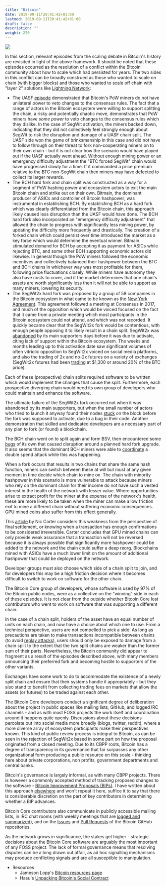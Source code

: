 ```yaml
---
title: "Bitcoin"
date: 2019-09-11T20:41:42+01:00
lastmod: 2019-09-11T20:41:42+01:00
draft: false
description: ""
weight: 220
---
```

![](/bitcoin.jpg)

In this section, relevant episodes from the scaling debate in Bitcoin's history are revisited in light of the above framework. It should be noted that these episodes occurred as the resolution of a conflict within the Bitcoin community about how to scale which had persisted for years. The two sides in this conflict can be broadly construed as those who wanted to scale on chain (with bigger blocks) and those who wanted to scale off chain with "layer 2" solutions like [Lightning Network](https://en.wikipedia.org/wiki/Lightning_Network):

* The UASF [episode](https://medium.com/@jimmysong/bitcoin-uasf-and-skin-in-the-game-7695031c5689) demonstrated that Bitcoin's PoW miners do not have unilateral power to veto changes to the consensus rules. The fact that a range of actors in the Bitcoin ecosystem were willing to support splitting the chain, a risky and potentially chaotic move, demonstrates that PoW miners have *some power* to veto changes to the consensus rules which they dislike. In the case of SegWit activation, the miners backed down, indicating that they did not collectively feel strongly enough about SegWit to risk the disruption and damage of a UASF chain split. The UASF side won the game of brinksmanship in this case and did not have to follow through on their threat to fork non-cooperating miners on to their own chain - but it is not clear how the scenario would have played out if the UASF actually went ahead. Without enough mining power or an emergency difficulty adjustment the "BTC forced SegWit" chain would have progressed slowly for a time. If it commanded a price premium relative to the BTC non-SegWit chain then miners may have defected to collect its larger rewards.
* The BCH hard fork and chain split was constructed as a way for a segment of PoW hashing power and ecosystem actors to exit the main Bitcoin chain and strike out on their own. Bitmain, the dominant producer of ASICs and controller of Bitcoin hashpower, was instrumental in establishing BCH. By establishing BCH as a hard fork which was clearly differentiated from the Bitcoin chain, this approach likely caused less disruption than the UASF would have done. The BCH hard fork also incorporated an "emergency difficulty adjustment" that allowed the chain to progress with significantly less mining power, by updating the difficulty more frequently and drastically. The creation of a forked chain which could persist over time introduced the market as a key force which would determine the eventual winner. Bitmain stimulated demand for BCH by accepting it as payment for ASICs while rejecting BTC, and some other BCH supporting economic actors did likewise. In general though the PoW miners followed the economic incentives and collectively balanced their hashpower between the BTC and BCH chains in whichever way was most profitable for them, following price fluctuations closely. While miners have autonomy they also have costs to cover, and if the market determines that one chain's assets are worth significantly less then it will not be able to support as many miners, lowering its security. 
* The SegWit2x hard fork was proposed by a group of 58 companies in the Bitcoin ecosystem in what came to be known as the [New York Agreement](https://medium.com/@DCGco/bitcoin-scaling-agreement-at-consensus-2017-133521fe9a77). This agreement followed a meeting at Consensus in 2017, and much of the opposition which would be voiced focused on the fact that it came from a private meeting which most participants in the Bitcoin ecosystem could not attend, and which was not recorded. It quickly became clear that the SegWit2x fork would be contentious, with enough people opposing it to likely result in a chain split. SegWit2x was [abandoned](https://lists.linuxfoundation.org/pipermail/bitcoin-SegWit2x/2017-November/000685.html) by its main supporters days before it was due to activate, citing lack of support within the Bitcoin ecosystem. The weeks and months leading up to this activation date saw significant volumes of often vitriolic opposition to SegWit2x voiced on social media platforms, and also the trading of 2x and no-2x futures on a variety of exchanges (SegWit2x futures had been [trading](https://news.bitcoin.com/SegWit2x-futures-continue-to-trade-despite-fork-cancellation/) at $1,300 or around 20% of the BTC price). 

Each of these (prospective) chain splits required software to be written which would implement the changes that cause the split. Furthermore, each prospective diverging chain would need its own group of developers who could maintain and enhance the software. 

The ultimate failure of the SegWit2x fork occurred not when it was abandoned by its main supporters, but when the small number of actors who tried to launch it anyway found their nodes [stuck](https://www.coindesk.com/no-fork-no-fire-SegWit2x-nodes-stall-running-abandoned-bitcoin-code) on the block before the fork was supposed to activate, due to a bug in their code. Another demonstration that skilled and dedicated developers are a necessary part of any plan to fork (or found) a blockchain. 

The BCH chain went on to split again and form BSV, then encountered some [bugs](https://cryptovest.com/news/bitcoin-cash-bch-chain-underwent-rogue-fork-due-to-normal-bugs/) of its own that caused disruption around a planned hard fork upgrade. It also seems that the dominant BCH miners were able to [coordinate](https://bravenewcoin.com/insights/the-bitcoin-cash-fiasco-a-reorg-or-a-51-percent-attack) a double spend attack while this was happening. 

When a fork occurs that results in two chains that share the same hash function, miners can switch between these at will but must at any given moment in time decide which chain to mine on. The chain with minority hashpower in this scenario is more vulnerable to attack because miners who rely on the dominant chain for their income do not have such a vested interest in the health of the network with lesser value. Where opportunities arise to extract profit for the miner at the expense of the network's health, these are more likely to be taken when the miner can make a low friction exit to mine a different chain without suffering economic consequences. GPU mined coins also suffer from this effect generally. 

This [article](https://medium.com/@nic__carter/its-the-settlement-assurances-stupid-5dcd1c3f4e41) by Nic Carter considers this weakness from the perspective of final settlement, or knowing when a transaction has enough confirmations to be considered irreversible. Carter concludes that GPU mined chains can only provide weak assurance that a transaction will not be reversed because it is always possible that significantly more hashpower could be added to the network and the chain could suffer a deep reorg. Blockchains mined with ASICs have a much lower limit on the amount of additional hashpower that could be deployed on the network.

Developer groups must also choose which side of a chain split to join, and for developers this may be a high friction decision where it becomes difficult to switch to work on software for the other chain. 

The Bitcoin Core group of developers, whose software is used by 97% of the Bitcoin public nodes, were as a collective on the "winning" side in each of these episodes. It is not clear from the outside whether Bitcoin Core lost contributors who went to work on software that was supporting a different chain.

In the case of a chain split, holders of the asset have an equal number of units on each chain, and now have a choice about which one to use. From a technical perspective, users are not compelled to pick a side. As long as precautions are taken to make transactions incompatible between chains (to avoid [replay attacks](https://blockonomi.com/replay-attacks/)), users should only be exposed to damage from a chain split to the extent that the two split chains are weaker than the former sum of their parts. Nevertheless, the Bitcoin community did appear to fragment as a result of the episodes described above, with many members announcing their preferred fork and becoming hostile to supporters of the other variants.

Exchanges have some work to do to accommodate the existence of a newly split chain and ensure that their systems handle it appropriately - but they also stand to benefit from collecting trading fees on markets that allow the assets (or futures) to be traded against each other. 

The Bitcoin Core developers conduct a significant degree of deliberation about the project in public spaces like mailing lists, GitHub, and logged IRC channels - and as with most FOSS projects the work itself and coordination around it happens quite openly. Discussions about these decisions percolate out into social media more broadly (blogs, twitter, reddit), where a more diverse array of ecosystem participants make their perspectives known. This kind of public review process is integral to Bitcoin, as can be seen in the rejection of SegWit2x based in some part on how the proposal originated from a closed meeting. Due to its CBPP roots, Bitcoin has a degree of transparency in its governance that far surpasses any other organizational form producing a public resource on this scale - thinking here about private corporations, non profits, government departments and central banks.

Bitcoin's governance is largely informal, as with many CBPP projects. There is however a commonly accepted method of tracking proposed changes to the software - [Bitcoin Improvement Proposals (BIPs)](https://github.com/bitcoin/bips). I have written about this approach [elsewhere](https://medium.com/@richardred/a-users-perspective-and-introduction-to-blockchain-governance-80fbe2050222) and won't repeat it here, suffice it to say that there is considerable discretion on the part of key contributors in determining whether a BIP advances.

Bitcoin Core contributors also communicate in publicly accessible mailing lists, in IRC chat rooms (with weekly meetings that are [logged and summarized](https://github.com/bitcoin/bitcoin/issues)), and on the [Issues](https://github.com/bitcoin/bitcoin/issues) and [Pull Requests](https://github.com/bitcoin/bitcoin/pulls) of the Bitcoin GitHub repositories. 

As the network grows in significance, the stakes get higher - strategic decisions about the Bitcoin Core software are arguably the most important of any FOSS project. The lack of formal governance means that resolving disputes can be a long drawn out affair, as ad hoc signalling mechanisms may produce conflicting signals and are all susceptible to manipulation. 

* Resources
  * Jameson Lopp's [Bitcoin resources page](https://www.lopp.net/bitcoin-information.html)
  * Hasu's [Unpacking Bitcoin's Social Contract](https://medium.com/s/story/bitcoins-social-contract-1f8b05ee24a9)

